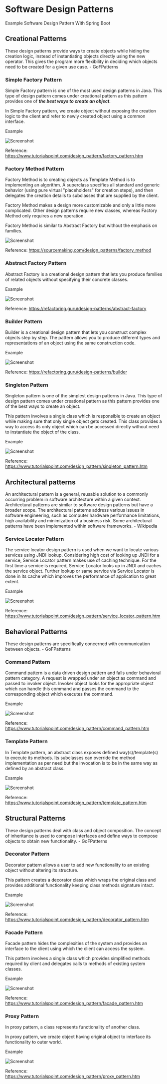 # Software Design Patterns
Example Software Design Pattern With Spring Boot

## Creational Patterns
These design patterns provide ways to create objects while hiding the creation logic, instead of instantiating objects directly using the new operator. This gives the program more flexibility in deciding which objects need to be created for a given use case. - GoFPatterns


### Simple Factory Pattern
Simple Factory pattern is one of the most used design patterns in Java. This type of design pattern comes under creational pattern as this pattern provides one of ***the best ways to create an object.***

In Simple Factory pattern, we create object without exposing the creation logic to the client and refer to newly created object using a common interface.

Example

![Screenshot](Prtsc/factory_pattern_uml_diagram.jpg)

Reference:
https://www.tutorialspoint.com/design_pattern/factory_pattern.htm


### Factory Method Pattern

Factory Method is to creating objects as Template Method is to implementing an algorithm. A superclass specifies all standard and generic behavior (using pure virtual "placeholders" for creation steps), and then delegates the creation details to subclasses that are supplied by the client.

Factory Method makes a design more customizable and only a little more complicated. Other design patterns require new classes, whereas Factory Method only requires a new operation.

Factory Method is similar to Abstract Factory but without the emphasis on families.

![Screenshot](Prtsc/Factory_Method.png)

Reference:
https://sourcemaking.com/design_patterns/factory_method


### Abstract Factory Pattern
Abstract Factory is a creational design pattern that lets you produce families of related objects without specifying their concrete classes.

Example

![Screenshot](Prtsc/Abstract_Factory.png)

Reference:
https://refactoring.guru/design-patterns/abstract-factory

### Builder Pattern
Builder is a creational design pattern that lets you construct complex objects step by step. The pattern allows you to produce different types and representations of an object using the same construction code.

Example

![Screenshot](Prtsc/Builder_pattern.png)

Reference:
https://refactoring.guru/design-patterns/builder

### Singleton Pattern
Singleton pattern is one of the simplest design patterns in Java. This type of design pattern comes under creational pattern as this pattern provides one of the best ways to create an object.

This pattern involves a single class which is responsible to create an object while making sure that only single object gets created. This class provides a way to access its only object which can be accessed directly without need to instantiate the object of the class.

Example

![Screenshot](Prtsc/singleton_pattern_uml_diagram.jpg)

Reference:
https://www.tutorialspoint.com/design_pattern/singleton_pattern.htm


## Architectural patterns
An architectural pattern is a general, reusable solution to a commonly occurring problem in software architecture within a given context. Architectural patterns are similar to software design patterns but have a broader scope. The architectural patterns address various issues in software engineering, such as computer hardware performance limitations, high availability and minimization of a business risk. Some architectural patterns have been implemented within software frameworks. - Wikipedia

### Service Locator Pattern
The service locator design pattern is used when we want to locate various services using JNDI lookup. Considering high cost of looking up JNDI for a service, Service Locator pattern makes use of caching technique. For the first time a service is required, Service Locator looks up in JNDI and caches the service object. Further lookup or same service via Service Locator is done in its cache which improves the performance of application to great extent.

Example

![Screenshot](Prtsc/servicelocator_pattern_uml_diagram.jpg)

Reference:
https://www.tutorialspoint.com/design_pattern/service_locator_pattern.htm

## Behavioral Patterns
These design patterns are specifically concerned with communication between objects. - GoFPatterns

### Command Pattern
Command pattern is a data driven design pattern and falls under behavioral pattern category. A request is wrapped under an object as command and passed to invoker object. Invoker object looks for the appropriate object which can handle this command and passes the command to the corresponding object which executes the command.

Example

![Screenshot](Prtsc/command_pattern_uml_diagram.jpg)

Reference:
https://www.tutorialspoint.com/design_pattern/command_pattern.htm

### Template Pattern
In Template pattern, an abstract class exposes defined way(s)/template(s) to execute its methods. Its subclasses can override the method implementation as per need but the invocation is to be in the same way as defined by an abstract class. 

Example

![Screenshot](Prtsc/template_pattern_uml_diagram.jpg)

Reference:
https://www.tutorialspoint.com/design_pattern/template_pattern.htm


## Structural Patterns
These design patterns deal with class and object composition. The concept of inheritance is used to compose interfaces and define ways to compose objects to obtain new functionality. - GoFPatterns

### Decorator Pattern
Decorator pattern allows a user to add new functionality to an existing object without altering its structure.

This pattern creates a decorator class which wraps the original class and provides additional functionality keeping class methods signature intact.

Example

![Screenshot](Prtsc/decorator_pattern_uml_diagram.jpg)

Reference:
https://www.tutorialspoint.com/design_pattern/decorator_pattern.htm

### Facade Pattern
Facade pattern hides the complexities of the system and provides an interface to the client using which the client can access the system.

This pattern involves a single class which provides simplified methods required by client and delegates calls to methods of existing system classes.

Example

![Screenshot](Prtsc/facade_pattern_uml_diagram.jpg)

Reference:
https://www.tutorialspoint.com/design_pattern/facade_pattern.htm

### Proxy Pattern
In proxy pattern, a class represents functionality of another class. 

In proxy pattern, we create object having original object to interface its functionality to outer world.

Example

![Screenshot](Prtsc/proxy_pattern_uml_diagram.jpg)

Reference:
https://www.tutorialspoint.com/design_pattern/proxy_pattern.htm






